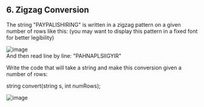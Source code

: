 ## 6. Zigzag Conversion

The string "PAYPALISHIRING" is written in a zigzag pattern on a given number of rows like this: (you may want to display this pattern in a fixed font for better legibility)

![image](https://user-images.githubusercontent.com/58635762/216495402-cf9bf913-1799-4744-a31b-76c85cb0a729.png)
<br/>And then read line by line: "PAHNAPLSIIGYIR"

Write the code that will take a string and make this conversion given a number of rows:

string convert(string s, int numRows);

![image](https://user-images.githubusercontent.com/58635762/216495491-a72639dd-5a2b-4f2d-86f2-18b7cde17bc8.png)
